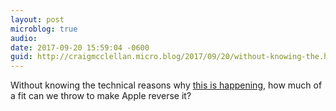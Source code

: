 ```yaml
---
layout: post
microblog: true
audio: 
date: 2017-09-20 15:59:04 -0600
guid: http://craigmcclellan.micro.blog/2017/09/20/without-knowing-the.html
---
```

Without knowing the technical reasons why [this is happening](https://twitter.com/eternalstorms/status/910563344792383488), how much of a fit can we throw to make Apple reverse it?
